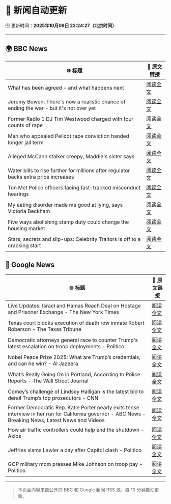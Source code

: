 # 🧠 新闻自动更新

🕒 更新时间：**2025年10月09日 23:24:27（北京时间）**

---

## 🌍 BBC News

| 🌐 标题 | 🔗 原文链接 |
|--------|-------------|
| What has been agreed - and what happens next | [阅读全文](https://www.bbc.com/news/articles/cvgqx7ygq41o?at_medium=RSS&at_campaign=rss) |
| Jeremy Bowen: There's now a realistic chance of ending the war - but it's not over yet | [阅读全文](https://www.bbc.com/news/articles/cn5q04yr345o?at_medium=RSS&at_campaign=rss) |
| Former Radio 1 DJ Tim Westwood charged with four counts of rape | [阅读全文](https://www.bbc.com/news/articles/ckge5zrl69xo?at_medium=RSS&at_campaign=rss) |
| Man who appealed Pelicot rape conviction handed longer jail term | [阅读全文](https://www.bbc.com/news/articles/cq65e2jdd3lo?at_medium=RSS&at_campaign=rss) |
| Alleged McCann stalker creepy, Maddie's sister says | [阅读全文](https://www.bbc.com/news/articles/cp3vg385jgko?at_medium=RSS&at_campaign=rss) |
| Water bills to rise further for millions after regulator backs extra price increases | [阅读全文](https://www.bbc.com/news/articles/cvg4jkexgl1o?at_medium=RSS&at_campaign=rss) |
| Ten Met Police officers facing fast-tracked misconduct hearings | [阅读全文](https://www.bbc.com/news/articles/c1dqvp1exxxo?at_medium=RSS&at_campaign=rss) |
| My eating disorder made me good at lying, says Victoria Beckham | [阅读全文](https://www.bbc.com/news/articles/crrj4v9wre8o?at_medium=RSS&at_campaign=rss) |
| Five ways abolishing stamp duty could change the housing market | [阅读全文](https://www.bbc.com/news/articles/c9v7wppzm2ro?at_medium=RSS&at_campaign=rss) |
| Stars, secrets and slip-ups: Celebrity Traitors is off to a cracking start | [阅读全文](https://www.bbc.com/news/articles/c2038w7lgx1o?at_medium=RSS&at_campaign=rss) |

## 📰 Google News

| 🌐 标题 | 🔗 原文链接 |
|--------|-------------|
| Live Updates: Israel and Hamas Reach Deal on Hostage and Prisoner Exchange - The New York Times | [阅读全文](https://news.google.com/rss/articles/CBMifkFVX3lxTE02b3RBcElXRmVwcWxYdjlYblh4eGNOT0gxbzd5MTNfd2J1azRUT2oyV0twTDF5UWYtaHhpc3BWa3NIUHJtX1ZSaUc5UzBpQ0tpSXhJQ1U5b1F5eHB0WVBuZTVEcVUzWFYtRUpNbzVoRENjUmVENERrV3dlQ3JMUQ?oc=5) |
| Texas court blocks execution of death row inmate Robert Roberson - The Texas Tribune | [阅读全文](https://news.google.com/rss/articles/CBMiqgFBVV95cUxQN3U3bUpQLWJzZUJTdXpROU9NaW9FcXcwbkNiOF9LN0tOZElyUWthcHBfRU1pbzR3TFN0TGFhNVJYd0VyYk91SkM1RmtPVnVvM0dLTlF4RUU2c1NYeG9VSHpDVndZYW82cnhISjh1WlJ4Y3huU1lLRUFSX2hvdmFzaXZyZFpnWTM2bkN1TzNfNDhpQWRKbktJOW1kdnlaZ202SG5fR3A5UE1uZw?oc=5) |
| Democratic attorneys general race to counter Trump's latest escalation on troop deployments - Politico | [阅读全文](https://news.google.com/rss/articles/CBMiwwFBVV95cUxOQ3BkZWstOWhBSE83aUJrM3M2WDdoQURvLWllUHppMXozZ1hzVFAzMDhuYlh5Q3N1ajBoc0Zpcnp3Y3hhZDdTLWd5Y05LNlF0dkVqVm9SNnFzRUpVSEJERVNudWdTdld3ZVVHRkdlejRfdEVZZTloeHk5SVZQMmNmeFVBbnFvRnp6VWtzT0hLa2ljeEVwWmVSczE0VjZWWTBxYU1hN3V4eFB0QTQwZVlhZHFZelZHQlpPaU1RdEdnMXg1U2s?oc=5) |
| Nobel Peace Prize 2025: What are Trump’s credentials, and can he win? - Al Jazeera | [阅读全文](https://news.google.com/rss/articles/CBMiqgFBVV95cUxPRnF2RGhPdElpdnlzcVhXOFJGNlVQdWFNbS00VUZRZm5MMXN4bkpyRC1fVENZc3U2TnZGdVVKWXpSb3o5ckFhcXJlc0x5RFdzdzlwWFAzVG1aNl80bTVONTJ1NnZEMjZrVzUtandZVkF3cWl5OUJ1aVduR1FQRFkyaFQ0R250LVBpTjBVQlpOWkdERjNBdEN4SDBGbkdaSWx4bVFxam1mTDJrUdIBrwFBVV95cUxOcENFUHptdHl1UU1mQThJYXViLVZVV3Q5SS1xaXhNZkh0c1hIeFp1Sk1zWGozMG5wOXZ5NUpKSWpzZXItdEZBcmtqS2hiRnRaaXVKLVZ0dkJzLXJTeEg3VlFCRG5iN0V2eTNXY3NzRkZGSHU2cUxpSGliZGpnd1pnWEhuUjkxZXBJUU9ZM0FTbUQycGN3WFctQzRORzgxQkxGMjZqc1lGX3VLbEljZjk4?oc=5) |
| What’s Really Going On in Portland, According to Police Reports - The Wall Street Journal | [阅读全文](https://news.google.com/rss/articles/CBMiqgFBVV95cUxOV256V1ZOT19Nd1ZlRHNFTmxmY0VXMS1YRlVNVHBhWTZDdHJON2N4QjlOMWJtNU9tajYxTXhMY3V3NzdjSDhaR2FXaWpCUnlwN1dsSHBlWG9zb3NJR0NEaDBfVTh4aTc2V1M0aGFUQ3otWDFmMEpCZ2M3Z2syRWdzLTgzMU4temZOcENRMGhtdzF3X0M4UWhsbEx5UEVyYWlCZXRzZkpqR0czUQ?oc=5) |
| Comey’s challenge of Lindsey Halligan is the latest bid to derail Trump’s top prosecutors - CNN | [阅读全文](https://news.google.com/rss/articles/CBMikAFBVV95cUxPU1hjNU5fZl9mOXpOYWRrN0hGYm9fR0JsNl91WTVRbWFITDRfTERlNnd1X21uXzBpU1NWQ24xS2F4ZURpRjZ5WnZ5NUZENFFHMzlDVEE5dWgtYW16MktYaVlGVG9kVkhlVEJ3WG1ESThrRVhjcVNoZHI2WWpNWVc1MUZ5Z2RCelI1Y0ZzVU9NU3o?oc=5) |
| Former Democratic Rep. Katie Porter nearly exits tense interview in her run for California governor - ABC News - Breaking News, Latest News and Videos | [阅读全文](https://news.google.com/rss/articles/CBMirAFBVV95cUxPSEJsNmdnakxjTHY4QVFmYzhWX0hyazRXc1BpUG44VU16blVmcUpxRUxwa21uNGUzYWNIdHlFbHNTczhBdk9jZ3J2ejg3cmFJcjVaQnRibnVOVGdKSlJsZmVLWjVTNlBrSTNyMDB2Tkw1NktGbDJjUXZubmtSQzFKSmJPV3A3dm9Cb0hpWFNlZGVfNGFkNEpMbzk5ZEV5V1VZV0pRYzhPLVNjSkR00gGyAUFVX3lxTE9ZcHlGb1VPeTlhV0toV1VHVS1QeXBaT2x4aDkyR25tZlhLUV8tMGRheHFodlIyLU9EVlpmdkJFV2tyUTdCSGNzSTNsZC15Zjl6ZjZ5SVlZMXNsUGNPRXFSbFNFY2xkVmVFci10VTdfbjJGcUhEX19BeVE1WEtVRmVJWW5ranMxUE5NUmotTHh6STIxSHZfU3E3WHVrTTJyQS1faWE5eGNPeTZzcU9YWE5sTFE?oc=5) |
| How air traffic controllers could help end the shutdown - Axios | [阅读全文](https://news.google.com/rss/articles/CBMiigFBVV95cUxQWE1tajBMMWdsc0h1dTlycUx1clJBLU5HSDBSV3pnWmhDU1ZvM0dzemVtUFJNZXJYVU0yQWlWNmt4NDZOM3dSMXNSUmZUQXpmZGhrSFhBS1hCSnFON1hQRFRNaE91dVM2Yktoc0lvYURuaDNmZTBSWWFVR0Z4dlRCTndrZmtpbEhEWGc?oc=5) |
| Jeffries slams Lawler a day after Capitol clash - Politico | [阅读全文](https://news.google.com/rss/articles/CBMioAFBVV95cUxQdlNZM3VrNnhBWkpobUJWaHlEa1FLZmh4bE4xdmc1azROSlVMNlBKLV92SHRnSmEyc0J5Z0k1V2dMeWRqOEtjWVdkLU02R2JKVm1uZEZ6M0REemRtMDRNZTcxV2ZvMGRJQjlQcnIxOTVWd2tFMElnOXUxVGhGSWx0WkZ3TFhDdEk3c2gyalFsSHRYNmp1SC1LSXRkektMNWJu?oc=5) |
| GOP military mom presses Mike Johnson on troop pay - Politico | [阅读全文](https://news.google.com/rss/articles/CBMimwFBVV95cUxNYzNRMVM5NEdGZks2d2lFUHdkQ3MyZmVrVXBPQ1UtcENiQUJTeTRQTHNoWGNnaXpXbkRKNXNTMTYyeUI0RW1jVHZZY2x4MVRzWVphajJRVFFBcUo2a0ZEVXBVaXN2NHc1WnlkS2hPZEI5dmZFZktvZjgyZVdYTi0wcllXWERHaGs0U3NXWW9HUlNpbk1UZkl0bm9VOA?oc=5) |

---
> 本页面内容来自公开的 BBC 和 Google 新闻 RSS 源，每 10 分钟自动更新。